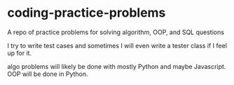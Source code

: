 # coding-practice-problems
A repo of practice problems for solving algorithm, OOP, and SQL questions

I try to write test cases and sometimes I will even write a tester class if I feel up for it.  

algo problems will likely be done with mostly Python and maybe Javascript. OOP will be done in Python.
